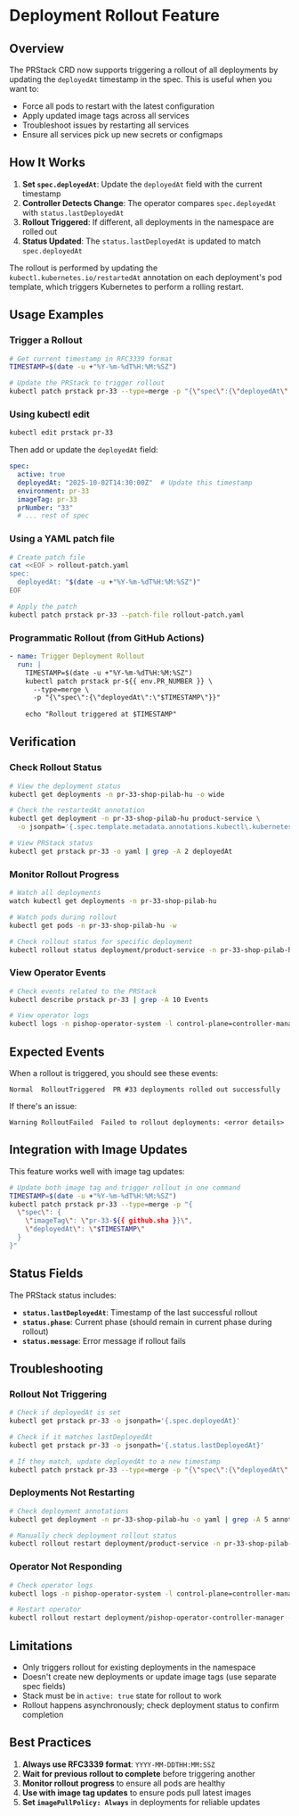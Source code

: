 # Deployment Rollout Feature

## Overview

The PRStack CRD now supports triggering a rollout of all deployments by updating the `deployedAt` timestamp in the spec. This is useful when you want to:
- Force all pods to restart with the latest configuration
- Apply updated image tags across all services
- Troubleshoot issues by restarting all services
- Ensure all services pick up new secrets or configmaps

## How It Works

1. **Set `spec.deployedAt`**: Update the `deployedAt` field with the current timestamp
2. **Controller Detects Change**: The operator compares `spec.deployedAt` with `status.lastDeployedAt`
3. **Rollout Triggered**: If different, all deployments in the namespace are rolled out
4. **Status Updated**: The `status.lastDeployedAt` is updated to match `spec.deployedAt`

The rollout is performed by updating the `kubectl.kubernetes.io/restartedAt` annotation on each deployment's pod template, which triggers Kubernetes to perform a rolling restart.

## Usage Examples

### Trigger a Rollout

```bash
# Get current timestamp in RFC3339 format
TIMESTAMP=$(date -u +"%Y-%m-%dT%H:%M:%SZ")

# Update the PRStack to trigger rollout
kubectl patch prstack pr-33 --type=merge -p "{\"spec\":{\"deployedAt\":\"$TIMESTAMP\"}}"
```

### Using kubectl edit

```bash
kubectl edit prstack pr-33
```

Then add or update the `deployedAt` field:

```yaml
spec:
  active: true
  deployedAt: "2025-10-02T14:30:00Z"  # Update this timestamp
  environment: pr-33
  imageTag: pr-33
  prNumber: "33"
  # ... rest of spec
```

### Using a YAML patch file

```bash
# Create patch file
cat <<EOF > rollout-patch.yaml
spec:
  deployedAt: "$(date -u +"%Y-%m-%dT%H:%M:%SZ")"
EOF

# Apply the patch
kubectl patch prstack pr-33 --patch-file rollout-patch.yaml
```

### Programmatic Rollout (from GitHub Actions)

```yaml
- name: Trigger Deployment Rollout
  run: |
    TIMESTAMP=$(date -u +"%Y-%m-%dT%H:%M:%SZ")
    kubectl patch prstack pr-${{ env.PR_NUMBER }} \
      --type=merge \
      -p "{\"spec\":{\"deployedAt\":\"$TIMESTAMP\"}}"
    
    echo "Rollout triggered at $TIMESTAMP"
```

## Verification

### Check Rollout Status

```bash
# View the deployment status
kubectl get deployments -n pr-33-shop-pilab-hu -o wide

# Check the restartedAt annotation
kubectl get deployment -n pr-33-shop-pilab-hu product-service \
  -o jsonpath='{.spec.template.metadata.annotations.kubectl\.kubernetes\.io/restartedAt}'

# View PRStack status
kubectl get prstack pr-33 -o yaml | grep -A 2 deployedAt
```

### Monitor Rollout Progress

```bash
# Watch all deployments
watch kubectl get deployments -n pr-33-shop-pilab-hu

# Watch pods during rollout
kubectl get pods -n pr-33-shop-pilab-hu -w

# Check rollout status for specific deployment
kubectl rollout status deployment/product-service -n pr-33-shop-pilab-hu
```

### View Operator Events

```bash
# Check events related to the PRStack
kubectl describe prstack pr-33 | grep -A 10 Events

# View operator logs
kubectl logs -n pishop-operator-system -l control-plane=controller-manager -f
```

## Expected Events

When a rollout is triggered, you should see these events:

```
Normal  RolloutTriggered  PR #33 deployments rolled out successfully
```

If there's an issue:

```
Warning RolloutFailed  Failed to rollout deployments: <error details>
```

## Integration with Image Updates

This feature works well with image tag updates:

```bash
# Update both image tag and trigger rollout in one command
TIMESTAMP=$(date -u +"%Y-%m-%dT%H:%M:%SZ")
kubectl patch prstack pr-33 --type=merge -p "{
  \"spec\": {
    \"imageTag\": \"pr-33-${{ github.sha }}\",
    \"deployedAt\": \"$TIMESTAMP\"
  }
}"
```

## Status Fields

The PRStack status includes:

- **`status.lastDeployedAt`**: Timestamp of the last successful rollout
- **`status.phase`**: Current phase (should remain in current phase during rollout)
- **`status.message`**: Error message if rollout fails

## Troubleshooting

### Rollout Not Triggering

```bash
# Check if deployedAt is set
kubectl get prstack pr-33 -o jsonpath='{.spec.deployedAt}'

# Check if it matches lastDeployedAt
kubectl get prstack pr-33 -o jsonpath='{.status.lastDeployedAt}'

# If they match, update deployedAt to a new timestamp
kubectl patch prstack pr-33 --type=merge -p "{\"spec\":{\"deployedAt\":\"$(date -u +"%Y-%m-%dT%H:%M:%SZ")\"}}"
```

### Deployments Not Restarting

```bash
# Check deployment annotations
kubectl get deployment -n pr-33-shop-pilab-hu -o yaml | grep -A 5 annotations

# Manually check deployment rollout status
kubectl rollout restart deployment/product-service -n pr-33-shop-pilab-hu
```

### Operator Not Responding

```bash
# Check operator logs
kubectl logs -n pishop-operator-system -l control-plane=controller-manager --tail=100

# Restart operator
kubectl rollout restart deployment/pishop-operator-controller-manager -n pishop-operator-system
```

## Limitations

- Only triggers rollout for existing deployments in the namespace
- Doesn't create new deployments or update image tags (use separate spec fields)
- Stack must be in `active: true` state for rollout to work
- Rollout happens asynchronously; check deployment status to confirm completion

## Best Practices

1. **Always use RFC3339 format**: `YYYY-MM-DDTHH:MM:SSZ`
2. **Wait for previous rollout to complete** before triggering another
3. **Monitor rollout progress** to ensure all pods are healthy
4. **Use with image tag updates** to ensure pods pull latest images
5. **Set `imagePullPolicy: Always`** in deployments for reliable updates

